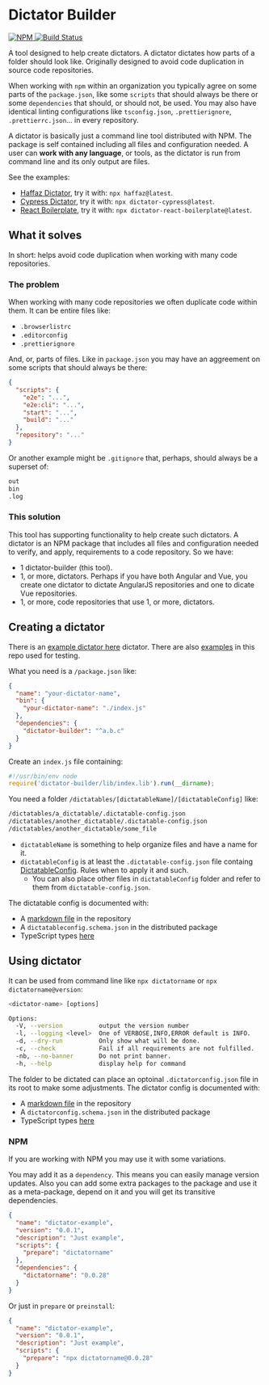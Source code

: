# Dictator Builder

[![NPM](https://img.shields.io/npm/v/dictator-builder.svg?style=flat-square) ](https://www.npmjs.com/package/dictator-builder)
[![Build Status](https://travis-ci.org/tomasbjerre/dictator-builder.svg?branch=master)](https://travis-ci.org/tomasbjerre/dictator-builder)

A tool designed to help create dictators. A dictator dictates how parts of a folder should look like. Originally designed to avoid code duplication in source code repositories.

When working with `npm` within an organization you typically agree on some parts of the `package.json`, like some `scripts` that should always be there or some `dependencies` that should, or should not, be used. You may also have identical linting configurations like `tsconfig.json`, `.prettierignore`, `.prettierrc.json`... in every repository.

A dictator is basically just a command line tool distributed with NPM. The package is self contained including all files and configuration needed. A user can **work with any language**, or tools, as the dictator is run from command line and its only output are files.

See the examples:

- [Haffaz Dictator](https://github.com/tomasbjerre/dictator-haffaz), try it with: `npx haffaz@latest`.
- [Cypress Dictator](https://github.com/tomasbjerre/dictator-cypress), try it with: `npx dictator-cypress@latest`.
- [React Boilerplate](https://github.com/tomasbjerre/dictator-react-boilerplate), try it with: `npx dictator-react-boilerplate@latest`.

## What it solves

In short: helps avoid code duplication when working with many code repositories.

### The problem

When working with many code repositories we often duplicate code within them. It can be entire files like:

- `.browserlistrc`
- `.editorconfig`
- `.prettierignore`

And, or, parts of files. Like in `package.json` you may have an aggreement on some scripts that should always be there:

```json
{
  "scripts": {
    "e2e": "...",
    "e2e:cli": "...",
    "start": "...",
    "build": "..."
  },
  "repository": "..."
}
```

Or another example might be `.gitignore` that, perhaps, should always be a superset of:

```bash
out
bin
.log
```

### This solution

This tool has supporting functionality to help create such dictators. A dictator is an NPM package that includes all files and configuration needed to verify, and apply, requirements to a code repository. So we have:

- 1 dictator-builder (this tool).
- 1, or more, dictators. Perhaps if you have both Angular and Vue, you create one dictator to dictate AngularJS repositories and one to dicate Vue repositories.
- 1, or more, code repositories that use 1, or more, dictators.

## Creating a dictator

There is an [example dictator here](https://github.com/tomasbjerre/haffaz) dictator. There are also [examples](/examples) in this repo used for testing.

What you need is a `/package.json` like:

```json
{
  "name": "your-dictator-name",
  "bin": {
    "your-dictator-name": "./index.js"
  },
  "dependencies": {
    "dictator-builder": "^a.b.c"
  }
}
```

Create an `index.js` file containing:

```javascript
#!/usr/bin/env node
require('dictator-builder/lib/index.lib').run(__dirname);
```

You need a folder `/dictatables/[dictatableName]/[dictatableConfig]` like:

```bash
/dictatables/a_dictatable/.dictatable-config.json
/dictatables/another_dictatable/.dictatable-config.json
/dictatables/another_dictatable/some_file
```

- `dictatableName` is something to help organize files and have a name for it.
- `dictatableConfig` is at least the `.dictatable-config.json` file containg [DictatableConfig](/src/types.d.ts). Rules when to apply it and such.
  - You can also place other files in `dictatableConfig` folder and refer to them from `dictatable-config.json`.

The dictatable config is documented with:

- A [markdown file](/dictatableconfig.md) in the repository
- A `dictatableconfig.schema.json` in the distributed package
- TypeScript types [here](/src/types.d.ts)

## Using dictator

It can be used from command line like `npx dictatorname` or `npx dictatorname@version`:

```bash
<dictator-name> [options]

Options:
  -V, --version          output the version number
  -l, --logging <level>  One of VERBOSE,INFO,ERROR default is INFO.
  -d, --dry-run          Only show what will be done.
  -c, --check            Fail if all requirements are not fulfilled.
  -nb, --no-banner       Do not print banner.
  -h, --help             display help for command
```

The folder to be dictated can place an optoinal `.dictatorconfig.json` file in its root to make some adjustments. The dictator config is documented with:

- A [markdown file](/dictatorconfig.md) in the repository
- A `dictatorconfig.schema.json` in the distributed package
- TypeScript types [here](/src/types.d.ts)

### NPM

If you are working with NPM you may use it with some variations.

You may add it as a `dependency`. This means you can easily manage version updates. Also you can add some extra packages to the package and use it as a meta-package, depend on it and you will get its transitive dependencies.

```json
{
  "name": "dictator-example",
  "version": "0.0.1",
  "description": "Just example",
  "scripts": {
    "prepare": "dictatorname"
  },
  "dependencies": {
    "dictatorname": "0.0.28"
  }
}
```

Or just in `prepare` or `preinstall`:

```json
{
  "name": "dictator-example",
  "version": "0.0.1",
  "description": "Just example",
  "scripts": {
    "prepare": "npx dictatorname@0.0.28"
  }
}
```

